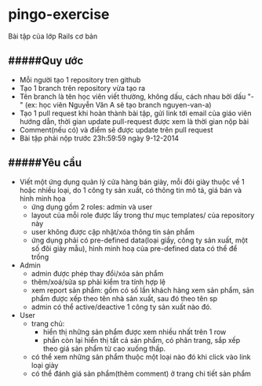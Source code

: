 pingo-exercise
==============
Bài tập của lớp Rails cơ bản

#####Quy ước
-----------------
- Mỗi người tạo 1 repository tren github
- Tạo 1 branch trên repository vừa tạo ra
- Tên branch là tên học viên viết thường, không dấu, cách nhau bởi dấu "-" (ex: học viên Nguyễn Văn A sẽ tạo branch nguyen-van-a)
- Tạo 1 pull request khi hoàn thành bài tập, gửi link tới email của giáo viên hướng dẫn, thời gian update pull-request được xem là thời gian nộp bài
- Comment(nếu có) và điểm sẽ được update trên pull request
- Bài tập phải nộp trước 23h:59:59 ngày 9-12-2014

#####Yêu cầu
---------------------
- Viết một ứng dụng quản lý cửa hàng bán giày, mỗi đôi giày thuộc về 1 hoặc nhiều loại, do 1 công ty sản xuất, có thông tin mô tả, giá bán và hình minh họa
  - ứng dụng gồm 2 roles: admin và user
  - layout của mỗi role được lấy trong thư mục templates/ của repository này
  - user không được cập nhật/xóa thông tin sản phẩm
  - ứng dụng phải có pre-defined data(loại giầy, công ty sản xuất, một số đôi giày mẫu), hình minh hoạ của pre-defined data có thể để trống
- Admin
  - admin được phép thay đổi/xóa sản phẩm
  - thêm/xoá/sửa sp phải kiểm tra tính hợp lệ
  - xem report sản phẩm: gồm có số lần khách hàng xem sản phẩm, sản phẩm được xếp theo tên nhà sản xuất, sau đó theo tên sp
  - admin có thể active/deactive 1 công ty sản xuất nào đó.
- User
  - trang chủ:
    - hiển thị những sản phẩm được xem nhiều nhất trên 1 row 
    - phần còn lại hiển thị tất cả sản phẩm, có phân trang, sắp xếp theo giá sản phẩm từ cao xuống thấp.
  - có thể xem những sản phẩm thuộc một loại nào đó khi click vào link loại giày
  - có thể đánh giá sản phẩm(thêm comment) ở trang chi tiết sản phẩm
